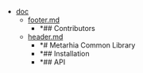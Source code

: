 - <a href = "E:\Node_projects\Node_Way\ArchivTSH_2\ArhivMetarhia_2\common-master\doc\cat.doc\dir.doc.md">doc</a>
    - <a href = "E:\Node_projects\Node_Way\ArchivTSH_2\ArhivMetarhia_2\common-master\doc\footer.md">footer.md</a>
        - *## Contributors
    - <a href = "E:\Node_projects\Node_Way\ArchivTSH_2\ArhivMetarhia_2\common-master\doc\header.md">header.md</a>
        - *# Metarhia Common Library
        - *## Installation
        - *## API
